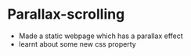 # Parallax-scrolling
<ul>
<li>Made a static webpage which has a parallax effect</li>
<li>learnt about some new css property</li>
</ul>
